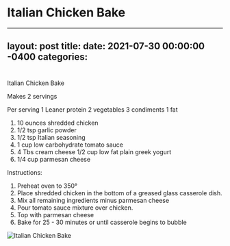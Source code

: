 # Italian Chicken Bake
---
layout: post
title: 
date:   2021-07-30 00:00:00 -0400
categories: 
---
# 

Italian Chicken Bake

Makes 2 servings

Per serving
1 Leaner protein
2 vegetables
3 condiments
1 fat
1. 10 ounces shredded chicken
2. 1/2 tsp garlic powder
3. 1/2 tsp Italian seasoning
4. 1 cup low carbohydrate tomato sauce
5. 4 Tbs cream cheese
1/2 cup low fat plain greek yogurt
6. 1/4 cup parmesan cheese

Instructions:
1. Preheat oven to 350°
2. Place shredded chicken in the bottom of a greased glass casserole dish.
3. Mix all remaining ingredients minus parmesan cheese
4. Pour tomato sauce mixture over chicken.
5. Top with parmesan cheese
6. Bake for 25 - 30 minutes or until casserole begins to bubble

![Italian Chicken Bake](/images/Italian%20Chicken%20Bake.png)

